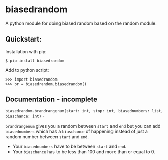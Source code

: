 # biasedrandom
A python module for doing biased random based on the random module.

## Quickstart:
Installation with pip:
```
$ pip install biasedrandom
```
Add to python script:
```
>>> import biasedrandom
>>> br = biasedrandom.biasedrandom()
```
## Documentation - incomplete
```biasedrandom.brandrangenum(start: int, stop: int, biasednumbers: list, biaschance: int)``` -

```brandrangenum``` gives you a random between ```start``` and ```end``` but you can add ```biasednumbers``` which has a ```biaschance``` of happening instead of just a random number between ```start``` and ```end```.
 - Your ```biasednumbers``` have to be between ```start``` and ```end```.
 - Your ```biaschance``` has to be less than 100 and more than or equal to 0.
